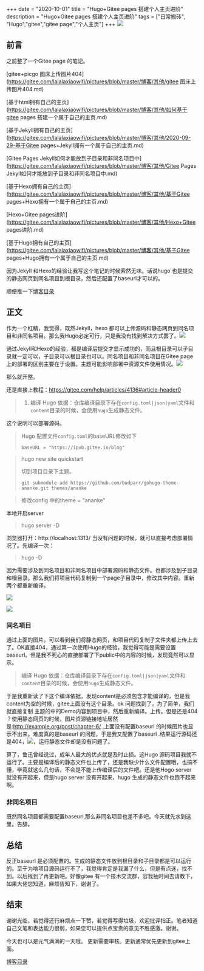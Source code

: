 +++
date = "2020-10-01"
title = "Hugo+Gitee pages 搭建个人主页进阶"
description = "Hugo+Gitee pages 搭建个人主页进阶"
tags = ["日常搬砖", "Hugo","gitee","gitee page","个人主页"]
+++
![](https://gitee.com/lalalaxiaowifi/pictures/raw/master/image/%E6%97%A5%E5%B8%B8%E6%90%AC%E7%A0%96%E5%A4%B4.png)

## 前言

之前整了一个Gitee page 的笔记。

[gitee+picgo 图床上传图片404](https://gitee.com/lalalaxiaowifi/pictures/blob/master/博客/其他/gitee 图床上传图片404.md)

[基于html拥有自己的主页](https://gitee.com/lalalaxiaowifi/pictures/blob/master/博客/其他/如何基于gitee pages 搭建一个属于自己的主页.md)

[基于Jekyll拥有自己的主页](https://gitee.com/lalalaxiaowifi/pictures/blob/master/博客/其他/2020-09-29-基于Gitee pages+Jekyll拥有一个属于自己的主页.md)

[Gitee Pages Jekyll如何才能放到子目录和非同名项目中](https://gitee.com/lalalaxiaowifi/pictures/blob/master/博客/其他/Gitee Pages Jekyll如何才能放到子目录和非同名项目中.md)

[基于Hexo拥有自己的主页](https://gitee.com/lalalaxiaowifi/pictures/blob/master/博客/其他/基于Gitee pages+Hexo拥有一个属于自己的主页.md)

[Hexo+Gitee pages进阶](https://gitee.com/lalalaxiaowifi/pictures/blob/master/博客/其他/Hexo+Gitee pages进阶.md)

[基于Hugo拥有自己的主页](https://gitee.com/lalalaxiaowifi/pictures/blob/master/博客/其他/基于Gitee pages+Hugo拥有一个属于自己的主页.md)

因为Jekyll 和Hexo的经验让我写这个笔记的时候索然无味。话说hugo 也是提交的静态网页到同名项目到根目录，然后还配置了baseurl才可以的。

顺便推一下[博客目录](https://gitee.com/lalalaxiaowifi/pictures) 

## 正文

作为一个杠精，我觉得，既然Jekyll，hexo 都可以上传源码和静态网页到同名项目和非同名项目。那么我Hugo必定可行，只是我没有找到解决方式罢了。![](https://gitee.com/lalalaxiaowifi/pictures/raw/master/image/20200923150707.png)

通过Jekyll和Hexo的经验，都是编译后提交才显示成功的，而且根目录可以子目录就一定可以，子目录可以根目录也可以。同名项目和非同名项目在Gitee page 上的部署的区别主要在于设置。主题可能影响部署中资源文件使用情况。![](https://gitee.com/lalalaxiaowifi/pictures/raw/master/image/20200910104356.png)

那么就开整。

还是直接上教程：https://gitee.com/help/articles/4136#article-header0

> 1. 编译 Hugo 依据：仓库编译目录下存在`config.toml|json|yaml`文件和`content`目录的时候，会使用`hugo`生成静态文件。

这个说明可以部署源码。

> Hugo 配置文件`config.toml`的baseURL修改如下
>
> ```
> baseURL = "https://ipvb.gitee.io/blog"
> ```

> hugo new site quickstart
>
> 切到项目目录下主题。
>
> ```
> git submodule add https://github.com/budparr/gohugo-theme-ananke.git themes/ananke
> ```

> 修改config 中的theme = "ananke" 

本地开启server

> hugo server -D

浏览器打开：http://localhost:1313/ 当没有问题的时候，就可以直接考虑部署情况了。先编译一次：

> hugo -D

因为需要涉及到同名项目和非同名项目中部署源码和静态文件。也都涉及到子目录和根目录。那么我们将项目代码复制到一个page子目录中，修改其中内容。重新两个都重新编译。

![](https://gitee.com/lalalaxiaowifi/pictures/raw/master/image/20201014155147.png)

![](https://gitee.com/lalalaxiaowifi/pictures/raw/master/image/20201014155226.png)

### 同名项目

通过上面的图片。可以看到我们将静态网页，和项目代码复制子文件夹都上传上去了。OK直接404，通过第一次使用Hugo的经验，我觉得可能是需要设置baseurl。但是我不死心的直接部署了下public中的内容的时候，发现竟然可以显示。

> 编译 Hugo 依据：仓库编译目录下存在`config.toml|json|yaml`文件和`content`目录的时候，会使用`hugo`生成静态文件。

于是我重新读了下这个编译依据，发现content是必须包含才能编译的，但是我content为空的时候，gitee上面没有这个目录。ok 问题找到了，为了简单，我们就直接复制 主题的中的Demo内容到项目中，然后重新编译。上传。但是还是404 ？使用静态网页的时候，图片资源链接地址居然是:http://example.org/post/chapter-6/ ,上面没有配置baseurl 的时候图片也显示不出来。难度真的是baseurl 的问题，于是我又配置了baseurl .结果运行源码还是404，![](https://gitee.com/lalalaxiaowifi/pictures/raw/master/image/064F9061-FFED-438A-8749-54415D223028%E7%9A%84%E5%89%AF%E6%9C%AC2.png)，运行静态文件却是没有问题了。

算了，鲁迅曾经说过，成年人最大的优点就是及时止损。这Hugo 源码项目我就不运行了。主要是编译后的静态文件也上传了，还是我缺少什么文件配置哦，也搞不懂，毕竟就这么几句话，不会是不能上传编译后的文件吧。还是他Hogo server 就没有开起来，但是hugo server 没有开起来，hugo 生成的静态文件也跑不起来啊。

### 非同名项目

既然同名项目都需要配置baseurl,那么非同名项目也差不多吧。今天就先水到这里。告辞。

## 总结

反正baseurl 是必须配置的。生成的静态文件放到根目录和子目录都是可以运行的。至于为啥项目源码运行不了，我觉得肯定是我漏了什么，但是有点迷，找不到。以后找到了再更新吧。好像gitee 有一个技术交流群，容我抽时间去请教下，如果大佬您知道，麻烦告知下，谢谢了。

## 结束

谢谢光临，若觉得还行麻烦点一下赞，若觉得写得垃圾，欢迎批评指正。笔者知道自己文笔和表达能力很弱，如果您可以提供点宝贵的意见不胜感激。谢谢。

今天也可以是元气满满的一天哦。
更新需要审核。更新通常优先更新到gitee上面。

[博客目录](https://gitee.com/lalalaxiaowifi/pictures) 

